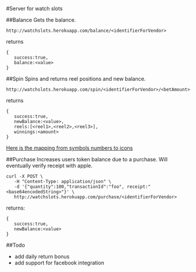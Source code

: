 #Server for watch slots

##Balance
Gets the balance.

    http://watchslots.herokuapp.com/balance/<identifierForVendor>
returns

    {
       success:true,
       balance:<value>
    }

##Spin
Spins and returns reel positions and new balance.

    http://watchslots.herokuapp.com/spin/<identifierForVendor>/<betAmount>
returns

    {
       success:true,
       newBalance:<value>,
       reels:[<reel1>,<reel2>,<reel3>],
       winnings:<amount>
    }

[Here is the mapping from symbols numbers to icons](https://docs.google.com/spreadsheets/d/1EIwJ8qcnRFuYcc4vK6XQ0hKZy5CotDUIP71k2GfzZNE/edit#gid=0)

##Purchase
Increases users token balance due to a purchase. Will eventually verify receipt with apple.

    curl -X POST \
       -H "Content-Type: application/json" \
       -d '{"quantity":100,"transactionId":"foo", receipt:"<base64encodedString>"}' \
       http://watchslots.herokuapp.com/purchase/<identifierForVendor>

returns:

    {
       success:true,
       newBalance:<value>
    }

##Todo

* add daily return bonus
* add support for facebook integration

